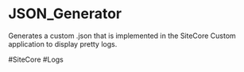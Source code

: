 # JSON_Generator

Generates a custom .json that is implemented in the SiteCore Custom application to display pretty logs.

#SiteCore #Logs
